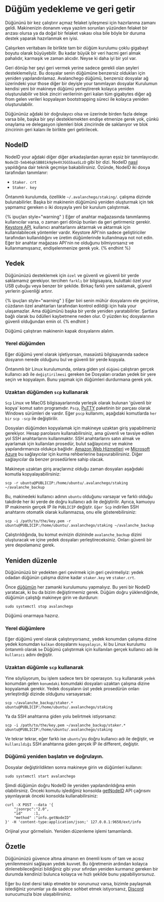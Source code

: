 # Düğüm yedekleme ve geri getir

Düğününü bir kez çalıştırır açmaz felaket iyileşmesi için hazırlanma zamanı geldi. Makinenizin donanım veya yazılım sorunları yüzünden felaket bir arızası olursa ya da doğal bir felaket vakası olsa bile böyle bir duruma destek yaparak hazırlanmak en iyisi.

Çalışırken veritabanı ile birlikte tam bir düğüm kurulumu çoklu gigabayt boyutu olarak büyüyebilir. Bu kadar büyük bir veri hacmi geri almak pahalıdır, karmaşık ve zaman alıcıdır. Neyse ki daha iyi bir yol var.

Geri dönüp her şeyi geri vermek yerine sadece gerekli olan şeyleri desteklemeliyiz. Bu dosyalar senin düğümüne benzersiz oldukları için yeniden yapılandırılamaz. Avalanchego düğümü, benzersiz dosyalar ağ üzerindeki your those diğer bir deyişle your tanımlayan dosyalar Kurulumun kendisi yeni bir makineye düğümü yerleştirerek kolayca yeniden oluşturulabilir ve blok zinciri verilerinin geri kalan tüm gigabytes diğer ağ from gelen verileri kopyalayan bootstrapping süreci ile kolayca yeniden oluşturulabilir.

Düğününüz ağdaki bir doğrulayıcı olsa ve üzerinde birden fazla delege varsa bile, başka bir şeyi desteklemekten endişe etmenize gerek yok, çünkü onaylama ve delegasyon işlemleri blok zincirinde de saklanıyor ve blok zincirinin geri kalanı ile birlikte geri getirilecek.

## NodeID

NodeID your ağdaki diğer diğer arkadaşlardan ayıran eşsiz bir tanımlayıcıdır. `NodeID-5mb46qkSBB81k9g9e4VJGGSbaaSLzD` gibi bir dizi. NodeID [nasıl](../../references/cryptographic-primitives.md#tls-addresses) yapıldığına dair teknik geçmişe bakabilirsiniz. Özünde, NodeID iki dosya tarafından tanımlanır:

* `Staker. crt`
* `Staker. key`

Öntanımlı kurulumda, özellikle `~/.avalanchego/staking/`. çalışma dizinde bulunabilirler. Başka bir makinenin düğümünü yeniden oluşturmak için tek yapmamız gereken o iki dosyayla yeni bir kurulum çalıştırmak.

{% ipuçları style="warning" } Eğer of anahtar mağazasında tanımlanmış kullanıcılar varsa, o zaman geri dönüp bunları da geri getirmeniz gerekir. [Keystore API](../../avalanchego-apis/keystore-api.md), kullanıcı anahtarlarını aktarmak ve aktarmak için kullanılabilecek yöntemler vardır. Keystore API'nin sadece geliştiriciler tarafından kullanıldığını ve üretim düğümlerinde kullanılmaya not not edin. Eğer bir anahtar mağazası API'nin ne olduğunu bilmiyorsanız ve kullanmamışsanız, endişelenmenize gerek yok. {% endhint %}

## Yedek

Düğününüzü desteklemek için `özel` ve güvenli ve güvenli bir yerde saklamamız gerekiyor. tercihen `farklı` bir bilgisayara, buluttaki özel your USB çubuğu veya benzer bir şekilde. Birkaç farklı yere saklamak, güvenli yerlerin güvenliği artırır.

{% ipuçları style="warning" } Eğer biri senin mühür dosyalarını ele geçirirse, cüzdanın özel anahtarları tarafından kontrol edildiği için hala your ulaşamazlar. Ama düğümünü başka bir yerde yeniden yaratabilirler. Şartlara bağlı olarak bu ödülleri kaybetmene neden olur. O yüzden kıç dosyalarının güvenli olduğundan emin ol. {% endhint }

Düğümü çalıştıran makinenin kapak dosyalarını alalım.

### Yerel düğümden

Eğer düğümü yerel olarak işletiyorsan, masaüstü bilgisayarında sadece dosyanın nerede olduğunu bul ve güvenli bir yerde kopyala.

Öntanımlı bir Linux kurulumunda, onlara giden yol `düğümü` çalıştıran gerçek kullanıcı adı ile `değiştirilmesi` gereken be Dosyaları oradan yedek bir yere seçin ve kopyalayın. Bunu yapmak için düğümleri durdurmana gerek yok.

### Uzaktan düğümden `scp` kullanarak

`Scp` Linux ve MacOS bilgisayarlarında yerleşik olarak bulunan 'güvenli bir kopya' komut satırı programıdır. `Pscp`, [PuTTY](https://www.chiark.greenend.org.uk/~sgtatham/putty/latest.html) paketinin bir parçası olarak Windows sürümleri de vardır. Eğer `pscp` kullanımı, aşağıdaki komutlarda `her bir` `scp -scp` ile değiştirilir.

Dosyaları düğümden kopyalamak için makineye uzaktan giriş yapabilmeniz gerekiyor. Hesap parolasını kullanabilirsiniz, ama güvenli ve tavsiye edilen yol SSH anahtarlarını kullanmaktır. SSH anahtarlarını satın almak ve ayarlamak için kullanılan prosedür, bulut sağlayıcınız ve makine yapılandırmanıza oldukça bağlıdır. [Amazon Web Hizmetleri](setting-up-an-avalanche-node-with-amazon-web-services-aws.md) ve [Microsoft Azure](set-up-an-avalanche-node-with-microsoft-azure.md) bu sağlayıcılar için kurma rehberlerine başvurabilirsiniz. Diğer sağlayıcılar da benzer prosedürlere sahip olacak.

Makineye uzaktan giriş araçlarınız olduğu zaman dosyaları aşağıdaki komutla kopyalayabilirsiniz:

```text
scp -r ubuntu@PUBLICIP:/home/ubuntu/.avalanchego/staking ~/avalanche_backup
```

Bu, makinedeki kullanıcı adının `ubuntu` olduğunu varsayar ve farklı olduğu takdirde her iki yerde de doğru kullanıcı adı ile değiştirilir. Ayrıca, kamuoyu IP makinenin gerçek IP ile `PUBLICIP` değiştir. `Eğer Scp` indirilen SSH anahtarını otomatik olarak kullanmazsa, onu elle gösterebilirsiniz:

```text
scp -i /path/to/the/key.pem -r ubuntu@PUBLICIP:/home/ubuntu/.avalanchego/staking ~/avalanche_backup
```

Çalıştırıldığında, bu komut evinizin dizininde `avalanche_backup` dizini oluşturacak ve içine yedek dosyaları yerleştireceksiniz. Onları güvenli bir yere depolamanız gerek.

## Yeniden düzenle

Düğününüzü bir yedekten geri çevirmek için geri çevirmeliyiz: yedek odadan düğünün çalışma dizine kadar `staker.key` ve `staker.crt`.

Önce [düğümün](set-up-node-with-installer.md) her zamanki kurulumunu yapmalıyız. Bu yeni bir NodeID yaratacak, ki bu da bizim değiştirmemiz gerek. Düğüm doğru yüklendiğinde, düğümün çalıştığı makineye girin ve durdurun:

```text
sudo systemctl stop avalanchego
```

Düğümü onarmaya hazırız.

### Yerel düğümlere

Eğer düğümü yerel olarak çalıştırıyorsanız, yedek konumdan çalışma dizine yedek konumdan `kalkan` dosyalarını `kopyalayın,` ki bu Linux kurulumu öntanımlı olarak `be` Düğümü çalıştırmak için kullanılan gerçek kullanıcı adı ile `kullanıcı` adını değiştir.

### Uzaktan düğümle `scp` kullanarak

Yine söylüyorum, bu işlem sadece ters bir operasyon. `Scp` kullanarak `yedek` konumdan gelen `konumdaki` konumdaki dosyaları uzaktan çalışma dizine kopyalamak gerekir. Yedek dosyaların üst yedek prosedürün onları yerleştirdiği dizinde olduğunu varsayarsak:

```text
scp ~/avalanche_backup/staker.* ubuntu@PUBLICIP:/home/ubuntu/.avalanchego/staking
```

Ya da SSH anahtarına giden yolu belirtmek istiyorsanız:

```text
scp -i /path/to/the/key.pem ~/avalanche_backup/staker.* ubuntu@PUBLICIP:/home/ubuntu/.avalanchego/staking
```

Ve tekrar tekrar, eğer farklı ise `ubuntu`'yu doğru kullanıcı adı ile değiştir, ve `kullanıldığı` SSH anahtarına giden gerçek IP ile different, değiştir.

### Düğümü yeniden başlatın ve doğrulayın.

Dosyalar değiştirildikten sonra makineye girin ve düğümleri kullanın:

```text
sudo systemctl start avalanchego
```

Şimdi düğümün doğru NodeID ile yeniden yapılandırıldığına emin olabilirsiniz. Önceki komutu işlediğiniz konsolda [getNodeID](https://docs.avax.network/build/avalanchego-apis/info-api#info-getnodeid) API çağrısını yayınlayarak önceki konsolda kullanabilirsiniz:

```text
curl -X POST --data '{
    "jsonrpc":"2.0",
    "id"     :1,
    "method" :"info.getNodeID"
}' -H 'content-type:application/json;' 127.0.0.1:9650/ext/info
```

Orijinal your görmelisin. Yeniden düzenleme işlemi tamamlandı.

## Özetle

Düğününüzü güvence altına almanın en önemli kısmı of tam ve acısız yenilenmesini sağlayan yedek kuvvet. Bu öğretmenin ardından kolayca dinlenebileceğinizi bildiğiniz gibi your sıfırdan yeniden kurmanız gereken bir durumda kendinizi bulunca kolayca ve hızlı şekilde bunu yapabiliyorsunuz.

Eğer bu özel dersi takip etmekte bir sorununuz varsa, bizimle paylaşmak istediğiniz yorumlar ya da sadece sohbet etmek istiyorsanız, [Discord](https://chat.avalabs.org/) sunucumuzla bize ulaşabilirsiniz.

